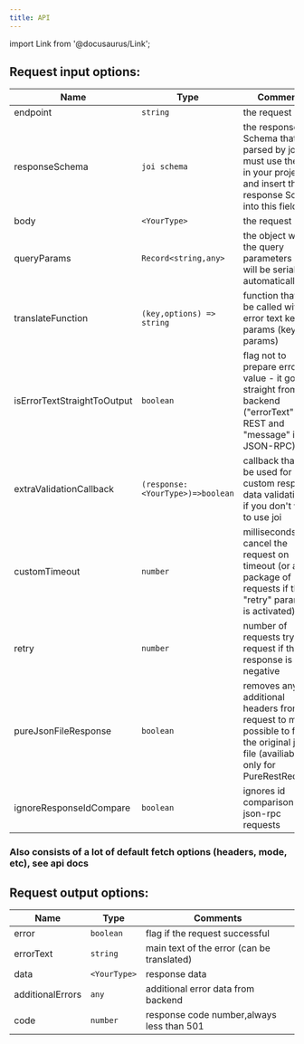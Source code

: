 ```yaml
---
title: API
---
```


import Link from '@docusaurus/Link';

## Request input options:

|  Name | Type | Comments |
|---|---|---|
| endpoint  | ```string```  | the request url  |
| responseSchema  | ```joi schema``` |  the response Schema that parsed by joi (you must use the joi in your project and insert the response Schema into this field)  |
| body  | ```<YourType>``` | the request body  |
| queryParams  | ```Record<string,any>```  | the object with the query parameters (they will be serialized automatically)  |
| translateFunction  | ```(key,options) => string```  |  function that will be called with error text key and params (key, params) |
| isErrorTextStraightToOutput  | ```boolean```  | flag not to prepare error text value - it goes straight from backend ("errorText" if REST and "message" if JSON-RPC) |
| extraValidationCallback  | ```(response:<YourType>)=>boolean```  | callback that can be used for custom response data validation or if you don't want to use joi  |
| customTimeout  | ```number```  |  milliseconds for cancel the request on timeout (or a full package of requests if the "retry" parameter is activated) |
| retry  |  ```number``` | number of requests try to request if the response is negative  |
| pureJsonFileResponse  |  ```boolean``` | removes any additional headers from request to make it possible to fetch the original json file (availiable only for PureRestRequest) |
| ignoreResponseIdCompare  |  ```boolean``` | ignores id comparison in json-rpc requests |

### Also consists of a lot of default fetch options (headers, mode, etc), see <Link to='https://developer.mozilla.org/ru/docs/Web/API/Fetch_API/Using_Fetch'>api docs</Link>


## Request output options:

|  Name | Type | Comments |
|---|---|---|
| error  | ```boolean```  | flag if the request successful |
| errorText  |  ```string``` | main text of the error (can be translated) |
| data  | ```<YourType>```  | response data  |
| additionalErrors  |  ```any``` | additional error data from backend |
| code  | ```number```  |  response code number,always less than 501 |